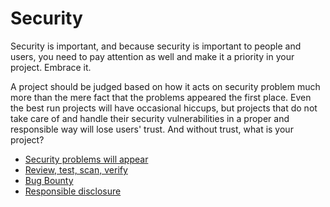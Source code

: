 # Security

Security is important, and because security is important to people and users,
you need to pay attention as well and make it a priority in your
project. Embrace it.

A project should be judged based on how it acts on security problem much more
than the mere fact that the problems appeared the first place. Even the best
run projects will have occasional hiccups, but projects that do not take care
of and handle their security vulnerabilities in a proper and responsible way
will lose users' trust. And without trust, what is your project?

 * [Security problems will appear](security/will-appear.md)
 * [Review, test, scan, verify](security/review.md)
 * [Bug Bounty](security/bug-bounty.md)
 * [Responsible disclosure](security/disclosure.md)
